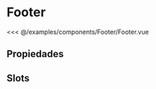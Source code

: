 # Footer

<Preview>
  <template slot="demo">
    <components-Footer-Footer />
  </template>
  
  <<< @/examples/components/Footer/Footer.vue
</Preview>

## Propiedades

## Slots



